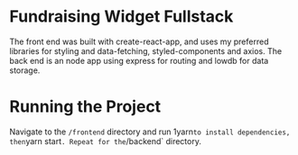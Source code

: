 # Fundraising Widget Fullstack

The front end was built with create-react-app, and uses my preferred libraries for styling and data-fetching, styled-components and axios.
The back end is an node app using express for routing and lowdb for data storage.

# Running the Project

Navigate to the `/frontend` directory and run 1yarn`to install dependencies, then`yarn start`. Repeat for the`/backend` directory.
